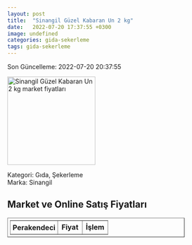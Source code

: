 ```yaml
---
layout: post
title:  "Sinangil Güzel Kabaran Un 2 kg"
date:   2022-07-20 17:37:55 +0300
image: undefined
categories: gida-sekerleme
tags: gida-sekerleme
---
```


Son Güncelleme: 2022-07-20 20:37:55

<img src="undefined" width="200" alt="Sinangil Güzel Kabaran Un 2 kg market fiyatları" />

Kategori: Gıda, Şekerleme
<br />
Marka: Sinangil

<h2>Market ve Online Satış Fiyatları</h2>

<table border="1" style="padding: 5px;width:80%;">
  <tr>
    <td style="padding: 5px;"><strong>Perakendeci</strong></td>
    <td><strong>Fiyat</strong></td>
    <td><strong>İşlem</strong></td>
  </tr>
  
</table>
